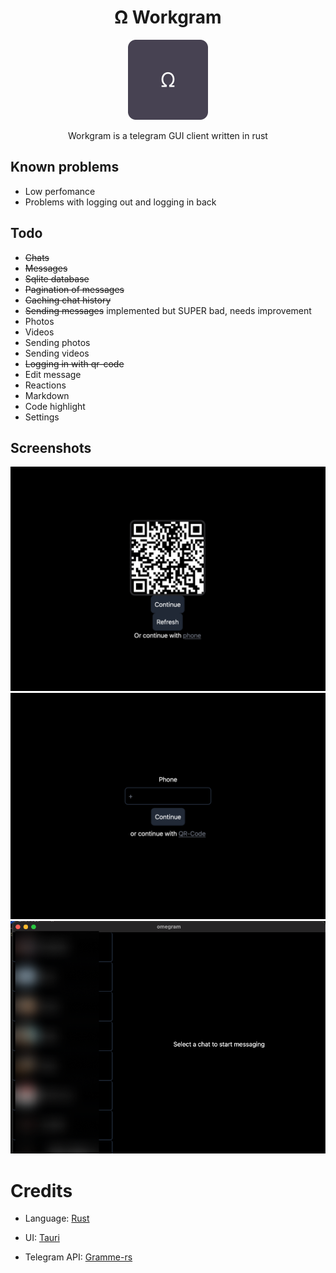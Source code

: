 <h1 align="center">Ω Workgram</h1>

<p align="center">
<img width="128px" height="128px" src="logo.png"/>
</p>

<p align="center">
Workgram is a telegram GUI client written in rust
</p>


## Known problems
- Low perfomance
- Problems with logging out and logging in back

## Todo
- ~~Chats~~
- ~~Messages~~
- ~~Sqlite database~~
- ~~Pagination of messages~~
- ~~Caching chat history~~
- ~~Sending messages~~ implemented but SUPER bad, needs improvement
- Photos
- Videos
- Sending photos
- Sending videos
- ~~Logging in with qr-code~~
- Edit message
- Reactions
- Markdown
- Code highlight
- Settings

## Screenshots
![alt text](image.png)
![alt text](image-1.png)
![alt text](image-2.png)


# Credits
- Language: [Rust](https://rust-lang.org/)

- UI: [Tauri](https://tauri.app/)

- Telegram API: [Gramme-rs](https://gramme.rs/)